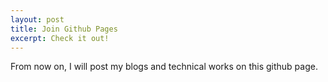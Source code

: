 ```yaml
---
layout: post
title: Join Github Pages
excerpt: Check it out!
---
```


From now on, I will post my blogs and technical works on this github page.

